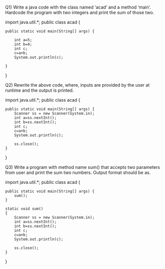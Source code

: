 
Q1) Write a java code with the class named ‘acad’ and a method ‘main’. Hardcode the program with two integers and print the sum of those two.


import java.util.*;
public class acad {

	public static void main(String[] args) {
		
		int a=5;
		int b=4;
		int c;
		c=a+b;
		System.out.println(c);

	}

}



Q2) Rewrite the above code, where, inputs are provided by the user at runtime and the output is printed.


import java.util.*;
public class acad {

	public static void main(String[] args) {
		Scanner ss = new Scanner(System.in);
		int a=ss.nextInt();
		int b=ss.nextInt();
		int c;
		c=a+b;
		System.out.println(c);

		ss.close();
	}

}



Q3) Write a program with method name sum() that accepts two parameters from user and print the sum two numbers. Output format should be as.


import java.util.*;
public class acad {

	public static void main(String[] args) {
		sum();
	}

	static void sum()
	{
		Scanner ss = new Scanner(System.in);
		int a=ss.nextInt();
		int b=ss.nextInt();
		int c;
		c=a+b;
		System.out.println(c);

		ss.close();
	}
}
